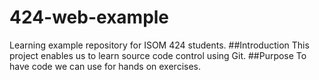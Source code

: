 # 424-web-example
Learning example repository for ISOM 424 students.
##Introduction
This project enables us to learn source code control using Git.
##Purpose
To have code we can use for hands on exercises.
